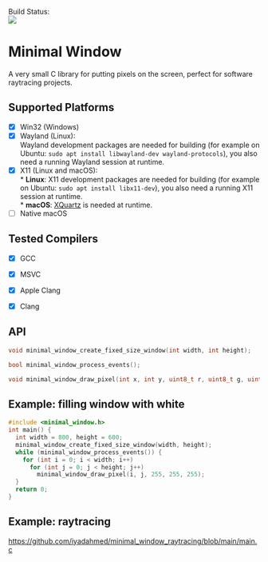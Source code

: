 Build Status:  
[![](http://github-actions.40ants.com/iyadahmed/minimal_window/matrix.svg)](https://github.com/iyadahmed/minimal_window)

# Minimal Window
A very small C library for putting pixels on the screen, perfect for software raytracing projects.

## Supported Platforms
- [x] Win32 (Windows)
- [x] Wayland (Linux):  
      Wayland development packages are needed for building (for example on Ubuntu: `sudo apt install libwayland-dev wayland-protocols`), you also need a running Wayland session at runtime.
- [x] X11 (Linux and macOS):  
      * **Linux**: X11 development packages are needed for building (for example on Ubuntu: `sudo apt install libx11-dev`), you also need a running X11 session at runtime.  
      * **macOS**: [XQuartz](https://www.xquartz.org/) is needed at runtime.
- [ ] Native macOS

## Tested Compilers
- [x] GCC
- [x] MSVC
- [x] Apple Clang
- [x] Clang


## API
```c
void minimal_window_create_fixed_size_window(int width, int height);

bool minimal_window_process_events();

void minimal_window_draw_pixel(int x, int y, uint8_t r, uint8_t g, uint8_t b);
```

## Example: filling window with white

```c
#include <minimal_window.h>
int main() {
  int width = 800, height = 600;
  minimal_window_create_fixed_size_window(width, height);
  while (minimal_window_process_events()) {
    for (int i = 0; i < width; i++)
      for (int j = 0; j < height; j++)
        minimal_window_draw_pixel(i, j, 255, 255, 255);
  }
  return 0;
}
```

## Example: raytracing
https://github.com/iyadahmed/minimal_window_raytracing/blob/main/main.c

